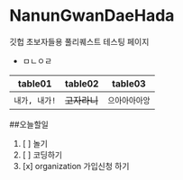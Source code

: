 # NanunGwanDaeHada
깃헙 초보자들용 풀리퀘스트 테스팅 페이지
* ㅁㄴㅇㄹ

| table01 | table02 | table03 |
| :----: | ------- | ----------|
|```내가, 내가!``` | ~~고자라니~~ | ```으아아아아앙```| 


##오늘할일
1. [ ] 놀기
2. [ ] 코딩하기
3. [x] organization 가입신청 하기
